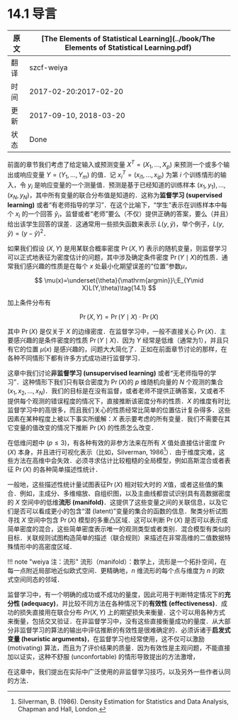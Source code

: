 # 14.1 导言

| 原文   | [The Elements of Statistical Learning](../book/The Elements of Statistical Learning.pdf) |
| ---- | ---------------------------------------- |
| 翻译   | szcf-weiya                               |
| 时间   | 2017-02-20:2017-02-20                    |
|更新| 2017-09-10, 2018-03-20|
|状态|Done|

前面的章节我们考虑了给定输入或预测变量 $X^T=(X_1,\ldots,X_p)$ 来预测一个或多个输出或响应变量 $Y=(Y_1,\ldots,Y_m)$ 的值．记 $x_i^T=(x_{i1},\ldots,x_{ip})$ 为第 $i$ 个训练情形的输入，令 $y_i$ 是响应变量的一个测量值．预测是基于已经知道的训练样本 $(x_1,y_1),\ldots,(x_N,y_N)$，其中所有变量的联合分布值是知道的．这称为**监督学习 (supervised learning)** 或者“有老师指导的学习”．在这个比喻下，“学生”表示在训练样本中每个 $x_i$ 的一个回答 $\hat y_i$，监督或者“老师”要么（不仅）提供正确的答案，要么（并且）给出该学生回答的误差．这通常用一些损失函数来表示 $L(y,\hat y)$，举个例子，$L(y,\hat y)=(y-\hat y)^2$．

如果我们假设 $(X,Y)$ 是用某联合概率密度 $\Pr(X,Y)$ 表示的随机变量，则监督学习可以正式地表征为密度估计的问题，其中涉及确定条件密度 $\Pr(Y\mid X)$的性质．通常我们感兴趣的性质是在每个 $x$ 处最小化期望误差的“位置”参数$\mu$，

$$
\mu(x)=\underset{\theta}{\mathrm{argmin}}\;E_{Y\mid X}L(Y,\theta)\tag{14.1}
$$

加上条件分布有

$$
\Pr(X,Y)=\Pr(Y\mid X)\cdot \Pr(X)
$$

其中 $\Pr(X)$ 是仅关于 $X$ 的边缘密度．在监督学习中，一般不直接关心 $\Pr(X)$．主要感兴趣的是条件密度的性质 $\Pr(Y\mid X)$．因为 $Y$ 经常是低维（通常为1），并且只有它的位置 $\mu(x)$ 是感兴趣的，问题大大简化了．正如在前面章节讨论的那样，在各种不同情形下都有许多方式成功进行监督学习．

这章中我们讨论**非监督学习 (unsupervised learning)** 或者“无老师指导的学习”．这种情形下我们只有联合密度为 $\Pr(X)$的 $p$ 维随机向量的 $N$ 个观测的集合 $(x_1,x_2,\ldots,x_N)$．我们的目标是在没有监督，或者老师不提供正确答案，又或者不提供每个观测的错误程度的情况下，直接推断该密度分布的性质．$X$ 的维度有时比监督学习中的高很多，而且我们关心的性质经常比简单的位置估计复杂得多．这些因素在某种程度上被以下事实所缓解：$X$ 表示要考虑的所有变量．我们不需要在其它变量的值改变的情况下推断 $\Pr(X)$ 的性质怎么改变．

在低维问题中 ($p\le 3$)，有各种有效的非参方法来在所有 $X$ 值处直接估计密度 $\Pr(X)$ 本身，并且进行可视化表示（比如，Silverman, 1986[^1]）．由于维度灾难，这些方法在高维中会失效．必须寻求估计比较粗糙的全局模型，例如高斯混合或者表征 $\Pr(X)$ 的各种简单描述性统计．

一般地，这些描述性统计量试图表征$\Pr(X)$ 相对较大时的 $X$值，或者这些值的集合．例如，主成分、多维缩放、自组织图，以及主曲线都尝试识别具有高数据密度的 $X$ 空间中的低维**流形 (manifold)**．这提供了这些变量之间的关联信息，以及它们是否可以看成更小的包含“潜 (latent)”变量的集合的函数的信息．聚类分析试图寻找 $X$ 空间中包含 $\Pr(X)$ 模型的多重凸区域．这可以判断 $\Pr(X)$ 是否可以表示成简单密度的混合，这些简单密度表示唯一的观测类型或者类别．混合模型有类似的目标．关联规则试图构造简单的描述（联合规则）来描述在非常高维的二值数据特殊情形中的高密度区域．

!!! note "weiya 注：流形"
    流形（manifold）：数学上，流形是一个拓扑空间，在每一点附近局部地近似欧式空间．更精确地，$n$ 维流形的每个点与维度为 $n$ 的欧式空间同态的邻域．

监督学习中，有一个明确的成功或不成功的量度，因此可用于判断特定情况下的**充分性 (adequacy)**，并比较不同方法在各种情况下的**有效性 (effectiveness)**．成功的损失直接用在联合分布 $Pr(X,Y)$ 上的期望损失来衡量．这个可以用各种方式来衡量，包括交叉验证．在非监督学习中，没有这些直接衡量成功的量度．从大部分非监督学习的算法的输出中评估推断的有效性是很难确定的．必须诉诸于**启发式变量 (heuristic arguments)**，在监督学习也经常使用，这不仅可以激励 (motivating) 算法，而且为了评价结果的质量．因为有效性是主观问题，不能直接加以证实，这种不舒服 (unconfortable) 的情形导致提出的方法激增，

在这章中，我们提出在实际中广泛使用的非监督学习技巧，以及另外一些作者认同的方法．

[^1]: Silverman, B. (1986). Density Estimation for Statistics and Data Analysis, Chapman and Hall, London.
